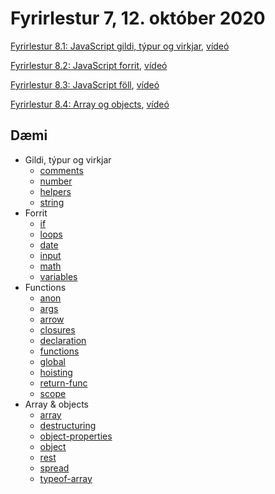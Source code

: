 # Fyrirlestur 7, 12. október 2020

[Fyrirlestur 8.1: JavaScript gildi, týpur og virkjar](07.1.javascript.md), [vídeó](https://youtu.be/)

[Fyrirlestur 8.2: JavaScript forrit](07.2.programs.md), [vídeó](https://youtu.be/)

[Fyrirlestur 8.3: JavaScript föll](07.3.functions.md), [vídeó](https://youtu.be/)

[Fyrirlestur 8.4: Array og objects](07.4.array.objects.md), [vídeó](https://youtu.be/)

## Dæmi

* Gildi, týpur og virkjar
  * [comments](daemi/general/comments.js)
  * [number](daemi/general/number.js)
  * [helpers](daemi/general/helpers.js)
  * [string](daemi/general/string.js)
* Forrit
  * [if](daemi/programs/if.js)
  * [loops](daemi/programs/loops.js)
  * [date](daemi/programs/date.js)
  * [input](daemi/programs/input.js)
  * [math](daemi/programs/math.js)
  * [variables](daemi/programs/variables.js)
* Functions
  - [anon](daemi/functions/anon.js)
  - [args](daemi/functions/args.js)
  - [arrow](daemi/functions/arrow.js)
  - [closures](daemi/functions/closures.js)
  - [declaration](daemi/functions/declaration.js)
  - [functions](daemi/functions/functions.js)
  - [global](daemi/functions/global.js)
  - [hoisting](daemi/functions/hoisting.js)
  - [return-func](daemi/functions/return-func.js)
  - [scope](daemi/functions/scope.js)
* Array & objects
  - [array](daemi/array.objects/array.js)
  - [destructuring](daemi/array.objects/destructuring.js)
  - [object-properties](daemi/array.objects/object-properties.js)
  - [object](daemi/array.objects/object.js)
  - [rest](daemi/array.objects/rest.js)
  - [spread](daemi/array.objects/spread.js)
  - [typeof-array](daemi/array.objects/typeof-array.js)
